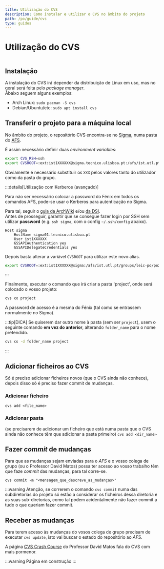 ```yaml
---
title: Utilização do CVS
description: Como instalar e utilizar o CVS no âmbito do projeto
path: /po/guide/cvs
type: guides
---
```


# Utilização do CVS

```toc

```

## Instalação

A instalação do CVS irá depender da distribuição de Linux em uso, mas no geral será feita pelo _package manager_.  
Abaixo seguem alguns exemplos:

- Arch Linux: `sudo pacman -S cvs`
- Debian/Ubuntu/etc: `sudo apt install cvs`

## Transferir o projeto para a máquina local

No âmbito do projeto, o repositório CVS encontra-se no [Sigma](https://si.tecnico.ulisboa.pt/servicos/servidores-e-dados/unix-shell/),
numa pasta do [AFS](https://si.tecnico.ulisboa.pt/servicos/armazenamento-e-backup/armazenamento-afs/).

É assim necessário definir duas _environment variables_:

```bash
export CVS_RSH=ssh
export CVSROOT=:ext:ist1XXXXXX@sigma.tecnico.ulisboa.pt:/afs/ist.utl.pt/groups/leic-po/po21/cvs/XXX
```

Obviamente é necessário substituir os `XXX` pelos valores tanto do utilizador como da pasta do grupo.

:::details[Utilização com Kerberos (avançado)]

Para não ser necessário colocar a password do Fénix em todos os comandos AFS, pode-se usar o Kerberos para autenticação no Sigma.

Para tal, seguir o [guia da ArchWiki](https://wiki.archlinux.org/title/Kerberos#Client_configuration) e/ou [da DSI](https://si.tecnico.ulisboa.pt/servicos/autenticacao-e-acesso/kerberos/).  
Antes de prosseguir, garantir que se consegue fazer login por SSH sem utilizar **password** (e.g. `ssh sigma`, com o config `~/.ssh/config` abaixo).

```sshconfig
Host sigma
    HostName sigma01.tecnico.ulisboa.pt
    User ist1XXXXXX
    GSSAPIAuthentication yes
    GSSAPIDelegateCredentials yes
```

Depois basta alterar a variável `CVSROOT` para utilizar este novo alias.

```bash
export CVSROOT=:ext:ist1XXXXXX@sigma:/afs/ist.utl.pt/groups/leic-po/po21/cvs/XXX
```

:::

Finalmente, executar o comando que irá criar a pasta 'project', onde será colocado o vosso projeto:

```bash
cvs co project
```

A password de acesso é a mesma do Fénix (tal como se entrassem normalmente no Sigma).

:::tip[DICA]
Se quiserem dar outro nome à pasta (sem ser `project`), usem o seguinte comando **em vez do anterior**, alterando `folder_name` para o nome pretendido.

```bash
cvs co -d folder_name project
```

:::

## Adicionar ficheiros ao CVS

Só é preciso adicionar ficheiros novos (que o CVS ainda não conhece), depois disso só é preciso fazer commit de mudanças. 

### Adicionar ficheiro

`cvs add <file_name>`

### Adicionar pasta

(se precisarem de adicionar um ficheiro que está numa pasta que o CVS ainda não conhece têm que adicionar a pasta primeiro)
`cvs add <dir_name>`

## Fazer *commit* de mudanças

Para que as mudanças sejam enviadas para o *AFS* e o vosso colega de grupo (ou o Professor David Matos) possa ter acesso ao vosso trabalho têm que faze *commit* das mudanças, para tal corre-se.

`cvs commit -m "<mensagem_que_descreve_as_mudanças>"`

:::warning
Atenção, se correrem o comando `cvs commit` numa das subdiretorias do projeto só estão a considerar os ficheiros dessa diretoria e as suas sub-diretorias, como tal podem acidentalmente não fazer commit a tudo o que queriam fazer commit.

## Receber as mudanças

Para terem acesso às mudanças do vosos colega de grupo precisam de executar `cvs update`, isto vai buscar o estado do repositório ao *AFS*.

A página [CVS Crash Course](https://web.tecnico.ulisboa.pt/~david.matos/w/pt/index.php/CVS_Crash_Course) do Professor David Matos fala do CVS com mais pormenor.

:::warning
Página em construção
:::
